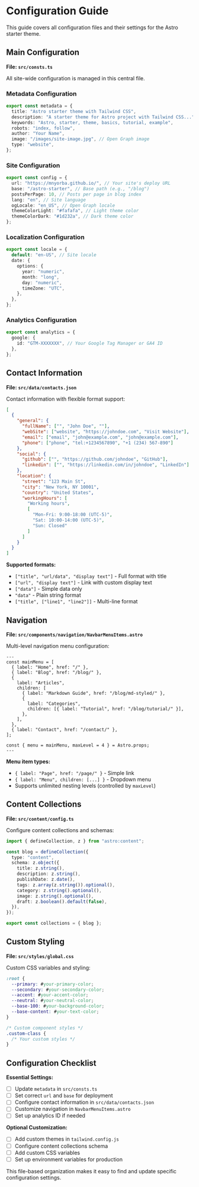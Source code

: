 # Configuration Guide

This guide covers all configuration files and their settings for the Astro starter theme.

## Main Configuration

**File: `src/consts.ts`**

All site-wide configuration is managed in this central file.

### Metadata Configuration

```typescript
export const metadata = {
  title: "Astro starter theme with Tailwind CSS",
  description: "A starter theme for Astro project with Tailwind CSS...",
  keywords: "Astro, starter, theme, basics, tutorial, example",
  robots: "index, follow",
  author: "Your Name",
  image: "/images/site-image.jpg", // Open Graph image
  type: "website",
};
```

### Site Configuration

```typescript
export const config = {
  url: "https://mnyorba.github.io/", // Your site's deploy URL
  base: "/astro-starter", // Base path (e.g., "/blog")
  postsPerPage: 10, // Posts per page in blog index
  lang: "en", // Site language
  ogLocale: "en_US", // Open Graph locale
  themeColorLight: "#fafafa", // Light theme color
  themeColorDark: "#1d232a", // Dark theme color
};
```

### Localization Configuration

```typescript
export const locale = {
  default: "en-US", // Site locale
  date: {
    options: {
      year: "numeric",
      month: "long",
      day: "numeric",
      timeZone: "UTC",
    },
  },
};
```

### Analytics Configuration

```typescript
export const analytics = {
  google: {
    id: "GTM-XXXXXXX", // Your Google Tag Manager or GA4 ID
  },
};
```

## Contact Information

**File: `src/data/contacts.json`**

Contact information with flexible format support:

```json
[
  {
    "general": {
      "fullName": ["", "John Doe", ""],
      "webSite": ["website", "https://johndoe.com", "Visit Website"],
      "email": ["email", "john@example.com", "john@example.com"],
      "phone": ["phone", "tel:+1234567890", "+1 (234) 567-890"]
    },
    "social": {
      "github": ["", "https://github.com/johndoe", "GitHub"],
      "linkedin": ["", "https://linkedin.com/in/johndoe", "LinkedIn"]
    },
    "location": {
      "street": "123 Main St",
      "city": "New York, NY 10001",
      "country": "United States",
      "workingHours": [
        "Working hours",
        [
          "Mon-Fri: 9:00-18:00 (UTC-5)",
          "Sat: 10:00-14:00 (UTC-5)",
          "Sun: Closed"
        ]
      ]
    }
  }
]
```

**Supported formats:**

- `["title", "url/data", "display text"]` - Full format with title
- `["url", "display text"]` - Link with custom display text
- `["data"]` - Simple data only
- `"data"` - Plain string format
- `["title", ["line1", "line2"]]` - Multi-line format

## Navigation

**File: `src/components/navigation/NavbarMenuItems.astro`**

Multi-level navigation menu configuration:

```astro
---
const mainMenu = [
  { label: "Home", href: "/" },
  { label: "Blog", href: "/blog/" },
  {
    label: "Articles",
    children: [
      { label: "Markdown Guide", href: "/blog/md-styled/" },
      {
        label: "Categories",
        children: [{ label: "Tutorial", href: "/blog/tutorial/" }],
      },
    ],
  },
  { label: "Contact", href: "/contact/" },
];

const { menu = mainMenu, maxLevel = 4 } = Astro.props;
---
```

**Menu item types:**

- `{ label: "Page", href: "/page/" }` - Simple link
- `{ label: "Menu", children: [...] }` - Dropdown menu
- Supports unlimited nesting levels (controlled by `maxLevel`)

## Content Collections

**File: `src/content/config.ts`**

Configure content collections and schemas:

```typescript
import { defineCollection, z } from "astro:content";

const blog = defineCollection({
  type: "content",
  schema: z.object({
    title: z.string(),
    description: z.string(),
    publishDate: z.date(),
    tags: z.array(z.string()).optional(),
    category: z.string().optional(),
    image: z.string().optional(),
    draft: z.boolean().default(false),
  }),
});

export const collections = { blog };
```

## Custom Styling

**File: `src/styles/global.css`**

Custom CSS variables and styling:

```css
:root {
  --primary: #your-primary-color;
  --secondary: #your-secondary-color;
  --accent: #your-accent-color;
  --neutral: #your-neutral-color;
  --base-100: #your-background-color;
  --base-content: #your-text-color;
}

/* Custom component styles */
.custom-class {
  /* Your custom styles */
}
```

## Configuration Checklist

**Essential Settings:**

- [ ] Update `metadata` in `src/consts.ts`
- [ ] Set correct `url` and `base` for deployment
- [ ] Configure contact information in `src/data/contacts.json`
- [ ] Customize navigation in `NavbarMenuItems.astro`
- [ ] Set up analytics ID if needed

**Optional Customization:**

- [ ] Add custom themes in `tailwind.config.js`
- [ ] Configure content collections schema
- [ ] Add custom CSS variables
- [ ] Set up environment variables for production

This file-based organization makes it easy to find and update specific configuration settings.
